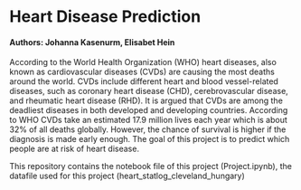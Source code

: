 # Heart Disease Prediction
#### Authors: Johanna Kasenurm, Elisabet Hein

According to the World Health Organization (WHO) heart diseases, also known as cardiovascular diseases (CVDs) are causing the most deaths around the world. CVDs include different heart and blood vessel-related diseases, such as coronary heart disease (CHD), cerebrovascular disease, and rheumatic heart disease (RHD). It is argued that CVDs are among the deadliest diseases in both developed and developing countries. According to WHO CVDs take an estimated 17.9 million lives each year which is about 32% of all deaths globally. However, the chance of survival is higher if the diagnosis is made early enough. The goal of this project is to predict which people are at risk of heart disease.

This repository contains the notebook file of this project (Project.ipynb), the datafile used for this project (heart_statlog_cleveland_hungary)
